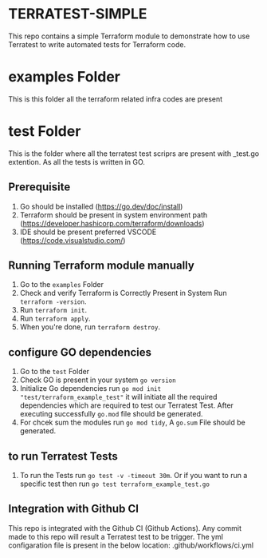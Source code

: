 # TERRATEST-SIMPLE

This repo contains a simple Terraform module to demonstrate how to use Terratest to write automated tests for Terraform code.

# examples Folder

This is this folder all the terraform related infra codes are present

# test Folder

This is the folder where all the terratest test scriprs are present with _test.go extention. As all the tests is written in GO. 

## Prerequisite 

1. Go should be installed (https://go.dev/doc/install)
1. Terraform should be present in system environment path (https://developer.hashicorp.com/terraform/downloads)
1. IDE should be present preferred VSCODE (https://code.visualstudio.com/)

## Running Terraform module manually

1. Go to the `examples` Folder
1. Check and verify Terraform is Correctly Present in System Run `terraform -version`.
1. Run `terraform init`.
1. Run `terraform apply`.
1. When you're done, run `terraform destroy`.

##  configure GO dependencies

1. Go to the `test` Folder
1. Check GO is present in your system `go version`
1. Initialize Go dependencies run `go mod init "test/terraform_example_test"` it will initiate all the required dependencies which are required to test our Terratest Test. After executing successfully `go.mod` file should be generated. 
1. For chcek sum the modules run `go mod tidy`, A `go.sum` File should be generated. 

## to run Terratest Tests
1.  To run the Tests run `go test -v -timeout 30m`. Or if you want to run a specific test then run `go test terraform_example_test.go`

## Integration with Github CI

This repo is integrated with the Github CI (Github Actions). Any commit made to this repo will result a Terratest test to be trigger. The yml configaration file is present in the below location:
.github/workflows/ci.yml




